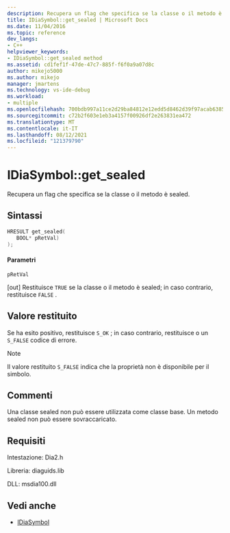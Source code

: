 ```yaml
---
description: Recupera un flag che specifica se la classe o il metodo è sealed.
title: IDiaSymbol::get_sealed | Microsoft Docs
ms.date: 11/04/2016
ms.topic: reference
dev_langs:
- C++
helpviewer_keywords:
- IDiaSymbol::get_sealed method
ms.assetid: cd1fef1f-47de-47c7-885f-f6f0a9a07d8c
author: mikejo5000
ms.author: mikejo
manager: jmartens
ms.technology: vs-ide-debug
ms.workload:
- multiple
ms.openlocfilehash: 700bdb997a11ce2d29ba84812e12edd5d8462d39f97acab63857ea70a00c12ae
ms.sourcegitcommit: c72b2f603e1eb3a4157f00926df2e263831ea472
ms.translationtype: MT
ms.contentlocale: it-IT
ms.lasthandoff: 08/12/2021
ms.locfileid: "121379790"
---
```

# <a name="idiasymbolget_sealed"></a>IDiaSymbol::get_sealed
Recupera un flag che specifica se la classe o il metodo è sealed.

## <a name="syntax"></a>Sintassi

```C++
HRESULT get_sealed( 
   BOOL* pRetVal)
);
```

#### <a name="parameters"></a>Parametri
 `pRetVal`

[out] Restituisce `TRUE` se la classe o il metodo è sealed; in caso contrario, restituisce `FALSE` .

## <a name="return-value"></a>Valore restituito
 Se ha esito positivo, restituisce `S_OK` ; in caso contrario, restituisce o un `S_FALSE` codice di errore.

> [!NOTE]
> Il valore restituito `S_FALSE` indica che la proprietà non è disponibile per il simbolo.

## <a name="remarks"></a>Commenti
 Una classe sealed non può essere utilizzata come classe base. Un metodo sealed non può essere sovraccaricato.

## <a name="requirements"></a>Requisiti
 Intestazione: Dia2.h

 Libreria: diaguids.lib

 DLL: msdia100.dll

## <a name="see-also"></a>Vedi anche
- [IDiaSymbol](../../debugger/debug-interface-access/idiasymbol.md)
